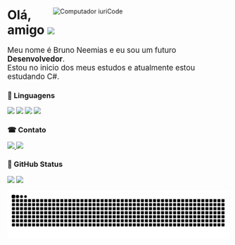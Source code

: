 <div>
    <img src="https://raw.githubusercontent.com/MicaelliMedeiros/micaellimedeiros/master/image/computer-illustration.png" min-width="400px" max-width="400px" width="400px" align="right" alt="Computador iuriCode">
    <div>
    <h1>Olá, amigo <img src="https://media.giphy.com/media/hvRJCLFzcasrR4ia7z/giphy.gif" width="28"></h1>
        <p align="left" style="font-size: 17px"> 
          Meu nome é Bruno Neemias e eu sou um futuro  <strong>Desenvolvedor</strong>.<br>
          Estou no inicio dos meus estudos e atualmente estou estudando C#.
        </p>
    </div>
</div>

<div>
  <h3>🦄 Linguagens</h3>
  <img src="https://img.shields.io/badge/C-00599C?style=for-the-badge&logo=c&logoColor=white" />
  <img src="https://img.shields.io/badge/Java-ED8B00?style=for-the-badge&logo=java&logoColor=white" />
  <img src="https://img.shields.io/badge/HTML5-E34F26?style=for-the-badge&logo=html5&logoColor=white" />
  <img src="https://img.shields.io/badge/CSS3-1572B6?style=for-the-badge&logo=css3&logoColor=white" />
</div>
<div>
    <h3>☎ Contato</h3>
    <a href="https://www.linkedin.com/in/bruno-neemias-6800b5141/" alt="Linkedin">
        <img src="https://img.shields.io/badge/LinkedIn-0077B5?style=for-the-badge&logo=linkedin&logoColor=white" />
    </a>
    <a href="https://github.com/brunoneemias" alt="Github">
        <img src="https://img.shields.io/badge/GitHub-100000?style=for-the-badge&logo=github&logoColor=white" />
    </a>
  
   
</div>

<h3>🖖 GitHub Status</h3>
    <img src="https://github-readme-stats.vercel.app/api?username=brunoneemias&show_icons=true&theme=tokyonight" width="400">
    <img src="https://github-readme-stats.vercel.app/api/top-langs/?username=brunoneemias&layout=compact&theme=tokyonight" width="400">
</div>

![Snake animation](https://github.com/brunoneemias/BrunoNeemias/blob/output/github-contribution-grid-snake.svg)


